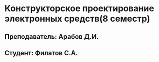 # Конструкторское проектирование электронных средств(8 семестр)
## Преподаватель: Арабов Д.И.
## Студент: Филатов С.А.

